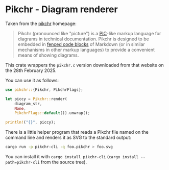 Pikchr - Diagram renderer
=========================

Taken from the [pikchr](https://pikchr.org/home/doc/trunk/homepage.md) homepage:

> Pikchr (pronounced like "picture") is a [PIC][1]-like markup
> language for diagrams in technical documentation.  Pikchr is
> designed to be embedded in [fenced code blocks][2] of
> Markdown (or in similar mechanisms in other markup languages)
> to provide a convenient means of showing diagrams.
> 
> [1]: https://en.wikipedia.org/wiki/Pic_language
> [2]: https://spec.commonmark.org/0.29/#fenced-code-blocks

This crate wrappers the `pikchr.c` version downloaded from that website
on the 28th February 2025.

You can use it as follows:

```rust
use pikchr::{Pikchr, PikchrFlags};

let piccy = Pikchr::render(
    diagram_str,
    None,
    PikchrFlags::default()).unwrap();

println!("{}", piccy);
```

There is a little helper program that reads a Pikchr file named on the
command line and renders it as SVG to the standard output:

~~~sh
cargo run -p pikchr-cli -q foo.pikchr > foo.svg
~~~

You can install it with `cargo install pikchr-cli` (`cargo install
--path=pikchr-cli` from the source tree).
